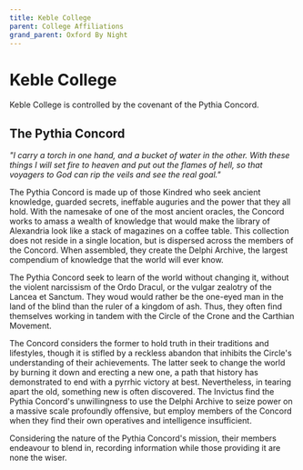 ```yaml
---
title: Keble College
parent: College Affiliations
grand_parent: Oxford By Night
---
```


# Keble College
Keble College is controlled by the covenant of the Pythia Concord.

## The Pythia Concord
*"I carry a torch in one hand, and a bucket of water in the other. With these things I will set fire to heaven and put out the flames of hell, so that voyagers to God can rip the veils and see the real goal."*

The Pythia Concord is made up of those Kindred who seek ancient knowledge, guarded secrets, ineffable auguries and the power that they all hold. With the namesake of one of the most ancient oracles, the Concord works to amass a wealth of knowledge that would make the library of Alexandria look like a stack of magazines on a coffee table. This collection does not reside in a single location, but is dispersed across the members of the Concord. When assembled, they create the Delphi Archive, the largest compendium of knowledge that the world will ever know.

The Pythia Concord seek to learn of the world without changing it, without the violent narcissism of the Ordo Dracul, or the vulgar zealotry of the Lancea et Sanctum. They woud would rather be the one-eyed man in the land of the blind than the ruler of a kingdom of ash. Thus, they often find themselves working in tandem with the Circle of the Crone and the Carthian Movement.

The Concord considers the former to hold truth in their traditions and lifestyles, though it is stifled by a reckless abandon that inhibits the Circle's understanding of their achievements. The latter seek to change the world by burning it down and erecting a new one, a path that history has demonstrated to end with a pyrrhic victory at best. Nevertheless, in tearing apart the old, something new is often discovered. The Invictus find the Pythia Concord's unwillingness to use the Delphi Archive to seize power on a massive scale profoundly offensive, but employ members of the Concord when they find their own operatives and intelligence insufficient.

Considering the nature of the Pythia Concord's mission, their members endeavour to blend in, recording information while those providing it are none the wiser.